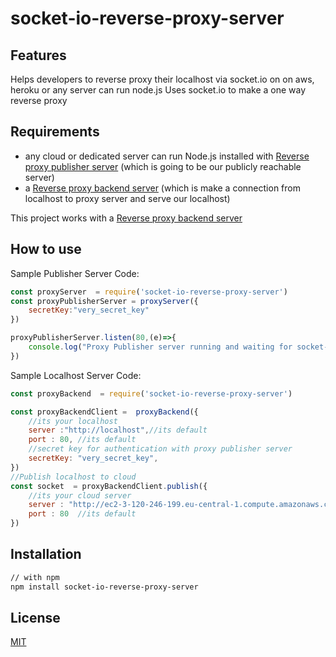 # socket-io-reverse-proxy-server

## Features
Helps developers to reverse proxy their localhost via socket.io on on aws, heroku or any server can run node.js
Uses socket.io to make a one way reverse proxy
## Requirements
- any cloud or dedicated server can run Node.js installed with [Reverse proxy publisher server](https://github.com/msacar/socket-io-reverse-proxy-server) (which is going to be our publicly reachable server)
- a [Reverse proxy backend server](https://github.com/msacar/socket-io-proxy-backend) (which is make a connection from localhost to proxy server and serve our localhost)

This project works with a [Reverse proxy backend server](https://github.com/msacar/socket-io-proxy-backend)
## How to use

Sample Publisher Server Code:

```js
const proxyServer  = require('socket-io-reverse-proxy-server')
const proxyPublisherServer = proxyServer({
    secretKey:"very_secret_key"
})

proxyPublisherServer.listen(80,(e)=>{
    console.log("Proxy Publisher server running and waiting for socket-io-proxy-backend's connection.")
})
```

Sample Localhost Server Code:

```js
const proxyBackend  = require('socket-io-reverse-proxy-server')

const proxyBackendClient =  proxyBackend({
    //its your localhost
    server :"http://localhost",//its default
    port : 80, //its default
    //secret key for authentication with proxy publisher server
    secretKey: "very_secret_key",
})
//Publish localhost to cloud
const socket  = proxyBackendClient.publish({
    //its your cloud server
    server : "http://ec2-3-120-246-199.eu-central-1.compute.amazonaws.com/", // our cloud server's publicly reachable address
    port : 80  //its default
})
```


## Installation

```bash
// with npm
npm install socket-io-reverse-proxy-server

```

## License

[MIT](LICENSE)
